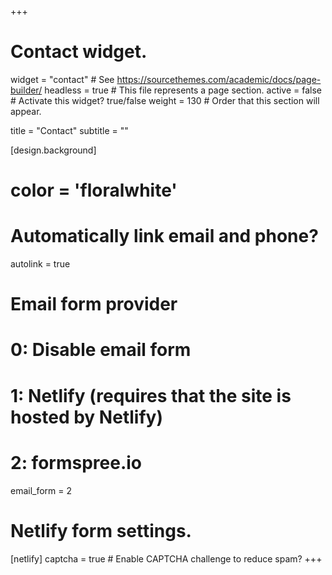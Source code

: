 +++
# Contact widget.
widget = "contact"  # See https://sourcethemes.com/academic/docs/page-builder/
headless = true  # This file represents a page section.
active = false  # Activate this widget? true/false
weight = 130  # Order that this section will appear.

title = "Contact"
subtitle = ""

[design.background]
# color = 'floralwhite'

# Automatically link email and phone?
autolink = true

# Email form provider
#   0: Disable email form
#   1: Netlify (requires that the site is hosted by Netlify)
#   2: formspree.io
email_form = 2

# Netlify form settings.
[netlify]
  captcha = true  # Enable CAPTCHA challenge to reduce spam?
+++

